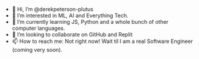 - 👋 Hi, I’m @derekpeterson-plutus
- 👀 I’m interested in ML, AI and Everything Tech.
- 🌱 I’m currently learning JS, Python and a whole bunch of other computer languages.
- 💞️ I’m looking to collaborate on GitHub and Replit
- 📫 How to reach me: Not right now! Wait til I am a real Software Engineer (coming very soon).

<!---
derekpeterson-plutus/derekpeterson-plutus is a ✨ special ✨ repository because its `README.md` (this file) appears on your GitHub profile.
You can click the Preview link to take a look at your changes.
--->
